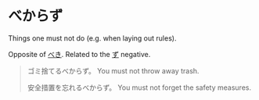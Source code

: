 # べからず

Things one must not do (e.g. when laying out rules).

Opposite of [べき](べき). Related to the [ず](・ず) negative.

> ゴミ捨てるべからず。
> You must not throw away trash.
> 
> 安全措置を忘れるべからず。
> You must not forget the safety measures.